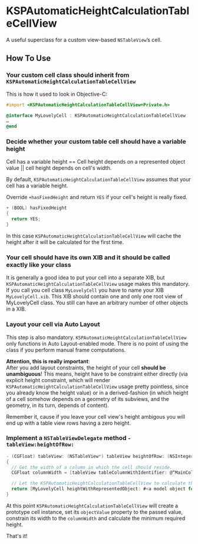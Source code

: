 # KSPAutomaticHeightCalculationTableCellView

A useful superclass for a custom view-based `NSTableView`’s cell.

## How To Use

### Your custom cell class should inherit from `KSPAutomaticHeightCalculationTableCellView`

This is how it used to look in Objective-C:

```objective-c
#import <KSPAutomaticHeightCalculationTableCellView+Private.h>

@interface MyLovelyCell : KSPAutomaticHeightCalculationTableCellView
…
@end
```

### Decide whether your custom table cell should have a variable height

Cell has a variable height == Cell height depends on a represented object value || cell height depends on cell's width.

By default, `KSPAutomaticHeightCalculationTableCellView` assumes that your cell has a variable height.

Override `+hasFixedHeight` and return `YES` if your cell's height is really fixed.

```objective-c
+ (BOOL) hasFixedHeight
{
  return YES;
}
```

In this case `KSPAutomaticHeightCalculationTableCellView` will cache the height after it will be calculated for the first time.

### Your cell should have its own XIB and it should be called exactly like your class

It is generally a good idea to put your cell into a separate XIB, but `KSPAutomaticHeightCalculationTableCellView` usage makes this mandatory. If you call you cell class `MyLovelyCell` you have to name your XIB `MyLovelyCell.xib`. This XIB should contain one and only one root view of MyLovelyCell class. You still can have an arbitrary number of other objects in a XIB.

### Layout your cell via Auto Layout

This step is also mandatory. `KSPAutomaticHeightCalculationTableCellView` only functions in Auto Layout-enabled mode. There is no point of using the class if you perform manual frame computations.

**Attention, this is really important**:  
After you add layout constraints, the height of your cell __should be unambiguous__! This means, height have to be constraint either directly (via explicit height constraint, which will render `KSPAutomaticHeightCalculationTableCellView` usage pretty pointless, since you already know the height value) or in a derived-fashion (in which height of a cell somehow depends on a geometry of its subviews, and the geometry, in its turn, depends of content).

Remember it, cause if you leave your cell view's height ambigous you will end up with a table view rows having a zero height.

### Implement a `NSTableViewDelegate` method `-tableView:heightOfRow:`

```objective-c
- (CGFloat) tableView: (NSTableView*) tableView heightOfRow: (NSInteger) row
{
  // Get the width of a column in which the cell should reside.
  CGFloat columnWidth = [tableView tableColumnWithIdentifier: @“MainColumn”].width;

  // Let the KSPAutomaticHeightCalculationTableCellView to calculate the preffered cell height for you.
  return [MyLovelyCell heightWithRepresentedObject: #<a model object for this row> width: columnWidth];
}
```

At this point `KSPAutomaticHeightCalculationTableCellView` will create a prototype cell instance, set its `objectValue` property to the passed value, constrain its width to the `columnWidth` and calculate the minimum required height.

That's it!
